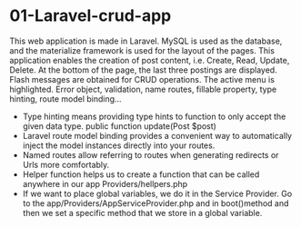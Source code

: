 # 01-Laravel-crud-app

This web application is made in Laravel. MySQL is used as the database, and the materialize framework is used for the layout of the pages. This application enables the creation of post content, i.e. Create, Read, Update, Delete. At the bottom of the page, the last three postings are displayed. Flash messages are obtained for CRUD operations. The active menu is highlighted. Error object, validation, name routes, fillable property, type hinting, route model binding...

- Type hinting means providing type hints to function to only accept the given data type.  public function update(Post $post)
- Laravel route model binding provides a convenient way to automatically inject the model instances directly into your routes.
- Named routes allow referring to routes when generating redirects or Urls more comfortably.
- Helper function helps us to create a function that can be called anywhere in our app  Providers/hellpers.php
- If we want to place global variables, we do it in the Service Provider. Go to the app/Providers/AppServiceProvider.php and in boot()method and then we set a specific  method that we store in a global variable.
